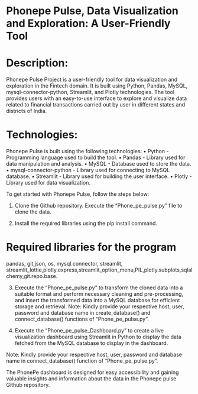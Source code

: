 # Phonepe Pulse, Data Visualization and Exploration: A User-Friendly Tool

# Description:
Phonepe Pulse Project is a user-friendly tool for data visualization and exploration in the Fintech domain. It is built using Python, Pandas, MySQL, mysql-connector-python, Streamlit, and Plotly technologies. The tool provides users with an easy-to-use interface to explore and visualize data related to financial transactions carried out by user in different states and districts of India.

# Technologies:
Phonepe Pulse is built using the following technologies:
•	Python - Programming language used to build the tool.
•	Pandas - Library used for data manipulation and analysis.
•	MySQL - Database used to store the data.
•	mysql-connector-python - Library used for connecting to MySQL database.
•	Streamlit - Library used for building the user interface.
•	Plotly - Library used for data visualization.


To get started with Phonepe Pulse, follow the steps below:
1.	Clone the Github repository.
Execute the “Phone_pe_pulse.py” file to clone the data.

2.	Install the required libraries using the pip install command.
   
# Required libraries for the program
pandas, git,json, os, mysql.connector, streamlit, streamlit_lottie,plotly.express,streamlit_option_menu,PIL,plotly.subplots,sqlalchemy,git.repo.base.

3.	Execute the “Phone_pe_pulse.py” to transform the cloned data into a suitable format and perform necessary cleaning and pre-processing, and insert the transformed data into a MySQL database for efficient storage and retrieval.
Note: Kindly provide your respective host, user, password and database name in
          create_database() and connect_database() functions of “Phone_pe_pulse.py”.

4.	Execute the “Phone_pe_pulse_Dashboard.py” to create a live visualization dashboard using Streamlit in Python to display the data fetched from the MySQL database to display in the dashboard.

Note: Kindly provide your respective host, user, password and database name in 
          connect_database() function of “Phone_pe_pulse.py”.

The PhonePe dashboard is designed for easy accessibility and gaining valuable insights and information about the data in the Phonepe pulse Github repository.


